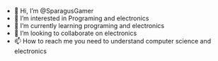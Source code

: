 - 👋 Hi, I’m @SparagusGamer
- 👀 I’m interested in Programing and electronics
- 🌱 I’m currently learning programing and electronics
- 💞️ I’m looking to collaborate on electronics
- 📫 How to reach me you need to understand computer science and electronics

<!---
SparagusGamer/SparagusGamer is a ✨ special ✨ repository because its `README.md` (this file) appears on your GitHub profile.
You can click the Preview link to take a look at your changes.
--->
